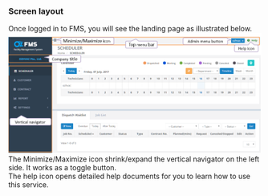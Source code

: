 ### Screen layout

Once logged in to FMS, you will see the landing page as illustrated below.![](/assets/screen-layout-o.png)The Minimize/Maximize icon shrink/expand the vertical navigator on the left side. It works as a toggle button.  
The help icon opens detailed help documents for you to learn how to use this service.

